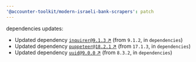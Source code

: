 ```yaml
---
'@accounter-toolkit/modern-israeli-bank-scrapers': patch
---
```


dependencies updates:

- Updated dependency [`inquirer@9.1.3` ↗︎](https://www.npmjs.com/package/inquirer/v/9.1.3) (from `9.1.2`, in `dependencies`)
- Updated dependency [`puppeteer@18.2.1` ↗︎](https://www.npmjs.com/package/puppeteer/v/18.2.1) (from `17.1.3`, in `dependencies`)
- Updated dependency [`uuid@9.0.0` ↗︎](https://www.npmjs.com/package/uuid/v/9.0.0) (from `8.3.2`, in `dependencies`)
